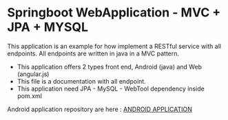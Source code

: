 # Springboot WebApplication - MVC + JPA + MYSQL
This application is an example for how implement a RESTful service with all endpoints. 
All endpoints are written in java in a MVC pattern.

- This application offers 2 types front end, Android (java) and Web (angular.js)
- This file is a documentation with all endpoint.
- This application need JPA - MySQL - WebTool dependency inside pom.xml

Android application repository are here :
[ANDROID APPLICATION](https://github.com/Mauro2888/Springboot_WebApp)
